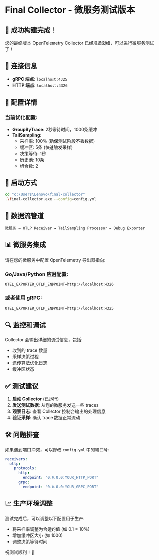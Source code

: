 # Final Collector - 微服务测试版本

## 🎉 成功构建完成！

您的最终版本 OpenTelemetry Collector 已经准备就绪，可以进行微服务测试了！

## 📡 连接信息

- **gRPC 端点**: `localhost:4325`
- **HTTP 端点**: `localhost:4326`

## 🔧 配置详情

### 当前优化配置:
- **GroupByTrace**: 2秒等待时间，1000条缓冲
- **TailSampling**: 
  - 采样率: 100% (确保测试阶段不丢数据)
  - 缓冲区: 5条 (快速触发采样)
  - 决策等待: 1秒
  - 历史池: 10条
  - 组合数: 2

## 🚀 启动方式

```bash
cd "c:\Users\Lenovo\final-collector"
.\final-collector.exe --config=config.yml
```

## 🔄 数据流管道

```
微服务 → OTLP Receiver → TailSampling Processor → Debug Exporter
```

## 📊 微服务集成

请在您的微服务中配置 OpenTelemetry 导出器指向:

### Go/Java/Python 应用配置:
```
OTEL_EXPORTER_OTLP_ENDPOINT=http://localhost:4326
```

### 或者使用 gRPC:
```
OTEL_EXPORTER_OTLP_ENDPOINT=http://localhost:4325
```

## 🔍 监控和调试

Collector 会输出详细的调试信息，包括:
- 收到的 trace 数量
- 采样决策过程
- 遗传算法优化日志
- 缓冲区状态

## ✅ 测试建议

1. **启动 Collector** (已运行)
2. **发送测试数据**: 从您的微服务发送一些 traces
3. **观察日志**: 查看 Collector 控制台输出的处理信息
4. **验证采样**: 确认 trace 数据正常流动

## 🛠️ 问题排查

如果遇到端口冲突，可以修改 `config.yml` 中的端口号:
```yaml
receivers:
  otlp:
    protocols:
      http:
        endpoint: "0.0.0.0:YOUR_HTTP_PORT"
      grpc:
        endpoint: "0.0.0.0:YOUR_GRPC_PORT"
```

## 📈 生产环境调整

测试完成后，可以调整以下配置用于生产:
- 将采样率调整为合适的值 (如 0.1 = 10%)
- 增加缓冲区大小 (如 1000)
- 调整决策等待时间

祝测试顺利！🎯
